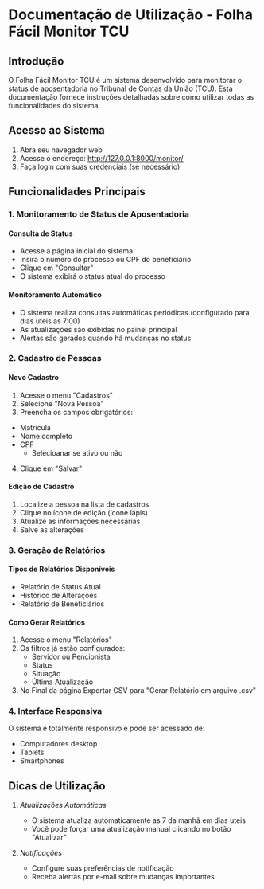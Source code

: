 # Documentação de Utilização - Folha Fácil Monitor TCU

## Introdução

O Folha Fácil Monitor TCU é um sistema desenvolvido para monitorar o status de aposentadoria no Tribunal de Contas da União (TCU). Esta documentação fornece instruções detalhadas sobre como utilizar todas as funcionalidades do sistema.

## Acesso ao Sistema

1. Abra seu navegador web
2. Acesse o endereço: http://127.0.0.1:8000/monitor/
3. Faça login com suas credenciais (se necessário)

## Funcionalidades Principais

### 1. Monitoramento de Status de Aposentadoria

#### Consulta de Status
- Acesse a página inicial do sistema
- Insira o número do processo ou CPF do beneficiário
- Clique em "Consultar"
- O sistema exibirá o status atual do processo

#### Monitoramento Automático
- O sistema realiza consultas automáticas periódicas (configurado para dias uteis as 7:00)
- As atualizações são exibidas no painel principal
- Alertas são gerados quando há mudanças no status

### 2. Cadastro de Pessoas

#### Novo Cadastro
1. Acesse o menu "Cadastros"
2. Selecione "Nova Pessoa"
3. Preencha os campos obrigatórios:
- Matrícula
- Nome completo
- CPF
	- Selecioanar se ativo ou não
4. Clique em "Salvar"

#### Edição de Cadastro
1. Localize a pessoa na lista de cadastros
2. Clique no ícone de edição (ícone lápis)
3. Atualize as informações necessárias
4. Salve as alterações

### 3. Geração de Relatórios

#### Tipos de Relatórios Disponíveis
- Relatório de Status Atual
- Histórico de Alterações
- Relatório de Beneficiários

#### Como Gerar Relatórios
1. Acesse o menu "Relatórios"
2. Os filtros já estão configurados:
   - Servidor ou Pencionista
   - Status
   - Situação
   - Última Atualização
4. No Final da página Exportar CSV para "Gerar Relatório em arquivo .csv"

### 4. Interface Responsiva

O sistema é totalmente responsivo e pode ser acessado de:
- Computadores desktop
- Tablets
- Smartphones

## Dicas de Utilização

1. *Atualizações Automáticas*
   - O sistema atualiza automaticamente as 7 da manhã em dias uteis
   - Você pode forçar uma atualização manual clicando no botão "Atualizar"

2. *Notificações*
   - Configure suas preferências de notificação
   - Receba alertas por e-mail sobre mudanças importantes